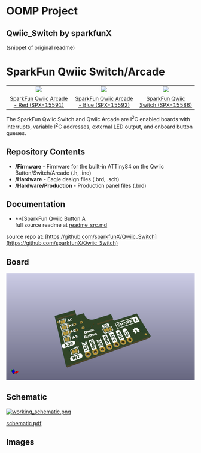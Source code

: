 # OOMP Project  
## Qwiic_Switch  by sparkfunX  
  
(snippet of original readme)  
  
SparkFun Qwiic Switch/Arcade  
========================================  
<table class="table table-hover table-striped table-bordered">  
  <tr align="center">  
   <td><a href="https://www.sparkfun.com/products/15591"><img src="https://cdn.sparkfun.com//assets/parts/1/4/1/9/8/15591-Qwiic_Arcade_-_Red-01a.jpg"></a></td>  
   <td><a href="https://www.sparkfun.com/products/15592"><img src="https://cdn.sparkfun.com//assets/parts/1/4/1/9/9/15592-Qwiic_Arcade_-_Blue-01a.jpg"></a></td>  
   <td><a href="https://www.sparkfun.com/products/15586"><img src="https://cdn.sparkfun.com//assets/parts/1/4/1/9/2/15586-Qwiic_Switch__without_microswitch_-01a.jpg"></a></td>  
  </tr>  
  <tr align="center">  
    <td><a href="https://www.sparkfun.com/products/15591">SparkFun Qwiic Arcade - Red (SPX-15591)</a></td>  
    <td><a href="https://www.sparkfun.com/products/15592">SparkFun Qwiic Arcade - Blue (SPX-15592)</a></td>  
    <td><a href="https://www.sparkfun.com/products/15586">SparkFun Qwiic Switch (SPX-15586)</a></td>  
  </tr>  
</table>  
  
The SparkFun Qwiic Switch and Qwiic Arcade are I<sup>2</sup>C enabled boards with interrupts, variable I<sup>2</sup>C addresses, external LED output, and onboard button queues.  
  
Repository Contents  
-------------------  
  
* **/Firmware** - Firmware for the built-in ATTiny84 on the Qwiic Button/Switch/Arcade (.h, .ino)  
* **/Hardware** - Eagle design files (.brd, .sch)  
* **/Hardware/Production** - Production panel files (.brd)  
  
Documentation  
--------------  
* **[SparkFun Qwiic Button A  
  full source readme at [readme_src.md](readme_src.md)  
  
source repo at: [https://github.com/sparkfunX/Qwiic_Switch](https://github.com/sparkfunX/Qwiic_Switch)  
## Board  
  
[![working_3d.png](working_3d_600.png)](working_3d.png)  
## Schematic  
  
[![working_schematic.png](working_schematic_600.png)](working_schematic.png)  
  
[schematic pdf](working_schematic.pdf)  
## Images  
